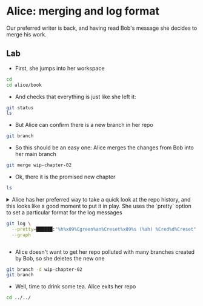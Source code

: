 # Alice: merging and log format

Our preferred writer is back, and having read Bob's message she decides to merge his work. 

## Lab

* First, she jumps into her workspace

```bash
cd
cd alice/book
```

* And checks that everything is just like she left it:

```bash
git status
ls
```

* But Alice can confirm there is a new branch in her repo

```bash
git branch
```

* So this should be an easy one: Alice merges the changes from Bob into her main branch

```bash
git merge wip-chapter-02
```

* Ok, there it is the promised new chapter

```bash
ls
```

<details>
<summary>
Alice has her preferred way to take a quick look at the repo history, and this looks
like a good moment to put it in play. She uses the `pretty` option to set a particular
format for the log messages

```bash
git log \
  --pretty=██████:"%h%x09%Cgreen%an%Creset%x09%s (%ah) %Cred%d%Creset" \
  --graph
```
</summary>

---
#### Solution

```bash
git log \
  --pretty=format:"%h%x09%Cgreen%an%Creset%x09%s (%ah) %Cred%d%Creset" \
  --graph
```
---
</details>

* Alice doesn't want to get her repo polluted with many branches created by Bob, so she deletes the new one

```bash
git branch -d wip-chapter-02
git branch
```

* Well, time to drink some tea. Alice exits her repo


```bash
cd ../../
```

